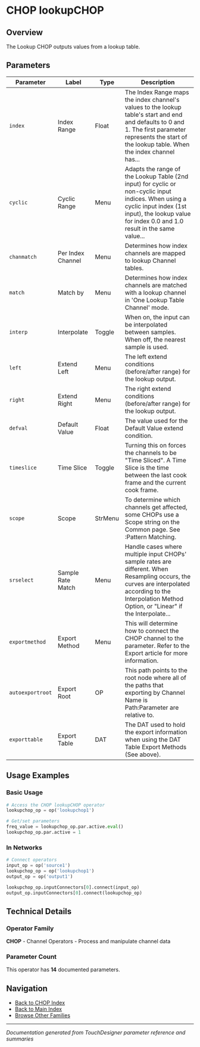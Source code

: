 # CHOP lookupCHOP

## Overview

The Lookup CHOP outputs values from a lookup table.

## Parameters

| Parameter | Label | Type | Description |
|-----------|-------|------|-------------|
| `index` | Index Range | Float | The Index Range maps the index channel's values to the lookup table's start and end and defaults to 0 and 1. The first parameter represents the start of the lookup table. When the index channel has... |
| `cyclic` | Cyclic Range | Menu | Adapts the range of the Lookup Table (2nd input) for cyclic or non-cyclic input indices. When using a cyclic input index (1st input), the lookup value for index 0.0 and 1.0 result in the same value... |
| `chanmatch` | Per Index Channel | Menu | Determines how index channels are mapped to lookup Channel tables. |
| `match` | Match by | Menu | Determines how index channels are matched with a lookup channel in 'One Lookup Table Channel' mode. |
| `interp` | Interpolate | Toggle | When on, the input can be interpolated between samples. When off, the nearest sample is used. |
| `left` | Extend Left | Menu | The left extend conditions (before/after range) for the lookup output. |
| `right` | Extend Right | Menu | The right extend conditions (before/after range) for the lookup output. |
| `defval` | Default Value | Float | The value used for the Default Value extend condition. |
| `timeslice` | Time Slice | Toggle | Turning this on forces the channels to be "Time Sliced".  A Time Slice is the time between the last cook frame and the current cook frame. |
| `scope` | Scope | StrMenu | To determine which channels get affected, some CHOPs use a Scope string on the Common page. See :Pattern Matching. |
| `srselect` | Sample Rate Match | Menu | Handle cases where multiple input CHOPs' sample rates are different. When Resampling occurs, the curves are interpolated according to the Interpolation Method Option, or "Linear" if the Interpolate... |
| `exportmethod` | Export Method | Menu | This will determine how to connect the CHOP channel to the parameter. Refer to the Export article for more information. |
| `autoexportroot` | Export Root | OP | This path points to the root node where all of the paths that exporting by Channel Name is Path:Parameter are relative to. |
| `exporttable` | Export Table | DAT | The DAT used to hold the export information when using the DAT Table Export Methods (See above). |

## Usage Examples

### Basic Usage

```python
# Access the CHOP lookupCHOP operator
lookupchop_op = op('lookupchop1')

# Get/set parameters
freq_value = lookupchop_op.par.active.eval()
lookupchop_op.par.active = 1
```

### In Networks

```python
# Connect operators
input_op = op('source1')
lookupchop_op = op('lookupchop1')
output_op = op('output1')

lookupchop_op.inputConnectors[0].connect(input_op)
output_op.inputConnectors[0].connect(lookupchop_op)
```

## Technical Details

### Operator Family

**CHOP** - Channel Operators - Process and manipulate channel data

### Parameter Count

This operator has **14** documented parameters.

## Navigation

- [Back to CHOP Index](../CHOP/CHOP_INDEX.md)
- [Back to Main Index](../OPERATORS_INDEX.md)
- [Browse Other Families](../OPERATORS_INDEX.md#quick-navigation)

---
*Documentation generated from TouchDesigner parameter reference and summaries*
